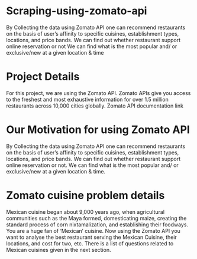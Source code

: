 # Scraping-using-zomato-api
 By Collecting the data using Zomato API one can recommend restaurants on the basis of user’s affinity to specific cuisines, establishment types, locations, and price bands.  We can find out whether restaurant support online reservation or not  We can find what is the most popular and/ or exclusive/new at a given location &amp; time

# Project Details

For this project, we are using the Zomato API.
Zomato APIs give you access to the freshest and most exhaustive information for over 1.5 million restaurants across 10,000 cities globally.
Zomato API documentation link

 # Our Motivation for using Zomato API
By Collecting the data using Zomato API one can recommend restaurants on the basis of user’s affinity to specific cuisines, establishment types, locations, and price bands.
We can find out whether restaurant support online reservation or not.
We can find what is the most popular and/ or exclusive/new at a given location & time.


# Zomato cuisine problem details

Mexican cuisine began about 9,000 years ago, when agricultural communities such as the Maya formed, domesticating maize, creating the standard process of corn nixtamalization, and establishing their foodways.
You are a huge fan of ‘Mexican’ cuisine. Now using the Zomato API you want to analyse the best restaurant serving the Mexican Cuisine, their locations, and cost for two, etc.
There is a list of questions related to Mexican cuisines given in the next section.

